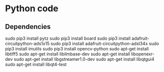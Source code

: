 # Python code

## Dependencies

sudo pip3 install pytz
sudo pip3 install board
sudo pip3 install adafruit-circuitpython-ads1x15
sudo pip3 install adafruit-circuitpython-adxl34x
sudo pip3 install imutils
sudo pip3 install opencv-python
sudo apt-get install libtiff5
sudo apt-get install libilmbase-dev
sudo apt-get install libopenexr-dev
sudo apt-get install libgstreamer1.0-dev
sudo apt-get install libqtgui4
sudo apt-get install libqt4-test
